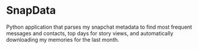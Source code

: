 # SnapData

Python application that parses my snapchat metadata to find most frequent messages and contacts, top days for story views, and automatically downloading my memories for the last month.
